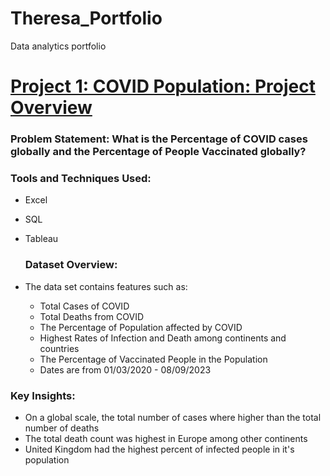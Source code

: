 # Theresa_Portfolio
Data analytics portfolio

# [Project 1:  COVID Population: Project Overview](https://github.com/osariemen1/PortfolioProjects)

### Problem Statement: What is the Percentage of COVID cases globally and the Percentage of People Vaccinated globally?

### Tools and Techniques Used:
- Excel
- SQL
- Tableau

  ### Dataset Overview:
- The data set contains features such as:
    - Total Cases of COVID
    - Total Deaths from COVID
    - The Percentage of Population affected by COVID
    - Highest Rates of Infection and Death among continents and countries
    - The Percentage of Vaccinated People in the Population
    - Dates are from 01/03/2020 - 08/09/2023

### Key Insights:
- On a global scale, the total number of cases where higher than the total number of deaths
- The total death count was highest in Europe among other continents
- United Kingdom had the highest percent of infected people in it's population


